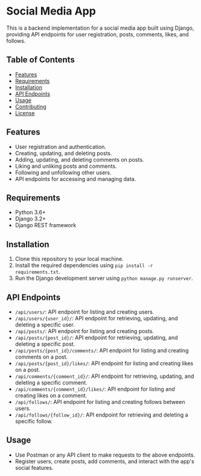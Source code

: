 # Social Media App

This is a backend implementation for a social media app built using Django, providing API endpoints for user registration, posts, comments, likes, and follows.

## Table of Contents
- [Features](#features)
- [Requirements](#requirements)
- [Installation](#installation)
- [API Endpoints](#api-endpoints)
- [Usage](#usage)
- [Contributing](#contributing)
- [License](#license)

## Features
- User registration and authentication.
- Creating, updating, and deleting posts.
- Adding, updating, and deleting comments on posts.
- Liking and unliking posts and comments.
- Following and unfollowing other users.
- API endpoints for accessing and managing data.

## Requirements
- Python 3.6+
- Django 3.2+
- Django REST framework

## Installation
1. Clone this repository to your local machine.
2. Install the required dependencies using `pip install -r requirements.txt`.
3. Run the Django development server using `python manage.py runserver`.

## API Endpoints
- `/api/users/`: API endpoint for listing and creating users.
- `/api/users/{user_id}/`: API endpoint for retrieving, updating, and deleting a specific user.
- `/api/posts/`: API endpoint for listing and creating posts.
- `/api/posts/{post_id}/`: API endpoint for retrieving, updating, and deleting a specific post.
- `/api/posts/{post_id}/comments/`: API endpoint for listing and creating comments on a post.
- `/api/posts/{post_id}/likes/`: API endpoint for listing and creating likes on a post.
- `/api/comments/{comment_id}/`: API endpoint for retrieving, updating, and deleting a specific comment.
- `/api/comments/{comment_id}/likes/`: API endpoint for listing and creating likes on a comment.
- `/api/follows/`: API endpoint for listing and creating follows between users.
- `/api/follows/{follow_id}/`: API endpoint for retrieving and deleting a specific follow.

## Usage
- Use Postman or any API client to make requests to the above endpoints.
- Register users, create posts, add comments, and interact with the app's social features.

